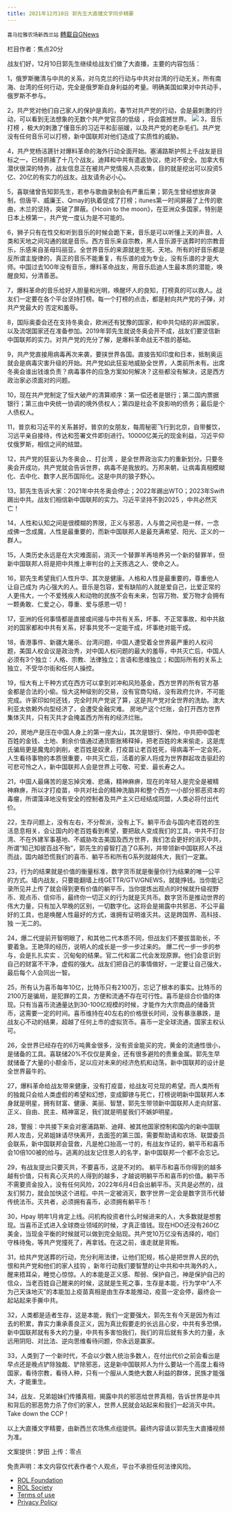 ```yaml
---
title: 2021年12月10日 郭先生大直播文字同步精要
---
```

`喜马拉雅农场新西兰站` [轉載自GNews](https://gnews.org/zh-hans/1743581/)

栏目作者：焦点20分

战友们好，12月10日郭先生继续给战友们做了大直播，主要的内容包括：

1，俄罗斯撇清与中共的关系，对乌克兰的行动与中共对台湾的行动无关。所有南海、台湾的任何行动，完全是俄罗斯自身利益的考量。明确美国如果对中共动手，俄罗斯不参与。

2，共产党对他们自己家人的保护是真的，春节对共产党的行动，会是最刺激的行动，可以看到无法想象的无数个共产党官员的低级 ，将会震撼世界。
![](https://assets.gnews.org/wp-content/uploads/2021/12/yurk-1.jpg)
3，音乐打榜 ，极大的刺激了懂音乐的习近平和彭丽媛，以及共产党的老杂毛们。共产党没有任何音乐可以打榜，新中国联邦对他们造成了实质性的威胁。

4，共产党杨洁篪针对爆料革命的海外行动全面开始。塞浦路斯护照上千战友是目标之一，已经抓捕了十几个战友。迪拜和中共有遣返协议，绝对不安全。加拿大有潜伏很深的特务，战友信息正在被共产党情报人员收集，目的就是挖出可以投资5亿、20亿的有实力的战友。战友请务必小心。

5，喜联储曾告知郭先生，若参与歌曲录制会有严重后果；郭先生曾经想放弃录制，但唐平、威廉王、Qmay的执着促成了打榜；itunes第一时间屏蔽了上传的歌曲，木兰的坚持，突破了屏蔽。《Hcoin to the moon》，在亚洲众多国家，特别是日本上榜第一，共产党一度认为是不可能的。

6，狮子只有在性交和听到音乐的时候会跪下来，音乐是可以听懂上天的声音。人类和天地之间沟通的就是音乐。西方音乐来自宗教，黑人音乐源于送葬时的宗教音乐，乐感来自圣母玛丽亚。全世界音乐的来源就是生死、天地。所有的好音乐都是反所谓主旋律的，真正的音乐不能重复，有乐谱的成为专业，没有乐谱的才是大师。中国过去100年没有音乐，爆料革命战友，用音乐启迪人生最本质的潜能，唤醒良知，分清善恶。

7，爆料革命的音乐给好人胆量和光明，唤醒坏人的良知，打榜真的可以救人。战友们一定要在各个平台坚持打榜。每一个打榜的点击，都是射向共产党的子弹，对共产党最大的 否定和羞辱。

8，国际奥委会还在支持冬奥会，欧洲还有犹豫的国家，和中共勾结的非洲国家，以及流氓国家还在准备参加。2019年郭先生就说冬奥会开不成，战友们要坚信新中国联邦的实力。对共产党的充分了解，是爆料革命战无不胜的基础。

9，共产党直接用病毒再次来袭，要挟世界各国。直接告知印度和日本，抵制奥运就会是病毒灾害升级的开始。共产党如此狂妄地威胁全世界，人类前所未有。出席冬奥会谁出钱谁负责？病毒事件的应急方案如何解决？这些都没有解决，这是西方政治家必须面对的问题。

10，现在共产党制定了恒大破产的清算顺序：第一偿还者是银行；第二国内票据银行；第三由中央统一协调的境外债权人；第四是社会不良影响的债务；最后是个人债权人。

11，普京和习近平的关系甚好。普京的女朋友，每周秘密飞行到北京，自带餐饮，习远平亲自接待，传达和签署文件即刻进行。10000亿美元的现金利益，习近平仰仗俄罗斯，相信之间的结盟。

12，共产党的狂妄认为冬奥会，、打台湾 ，是全世界政治实力的重新划分。只要冬奥会开成功，共产党就会告诉世界，病毒不是我放的。万邦来朝，让病毒真相模糊化、去中化、数字人民币国际化。这是中共的狼子野心。

13，郭先生告诉大家：2021年中共冬奥会停止；2022年踢出WTO；2023年Swift踢出中共。战友们相信新中国联邦的实力。习近平坚持不到2025 ，中共必然灭亡！

14，人性和认知之间是很模糊的界限，正义与邪恶，人与兽之间也是一样，一念成佛一念成魔，人性是最重要的，而新中国联邦人是最充满希望、阳光、正义的一群人。

15，人类历史永远是在大灾难面前，消灭一个替罪羊再培养另一个新的替罪羊，但新中国联邦人将是把中共推上审判台的上天拣选之人、使命之人。

16，郭先生希望我们人性升华、其次是健康。人格和人性是最重要的，尊重他人让自己成为 内心强大的人。音乐是包容，爱有缺陷的人就是爱自己，比爱正常的人更伟大，一个不爱残疾人和动物的民族不会有未来，包容万物、爱万物才会拥有一颗勇敢、仁爱之心，尊重、爱与感恩一切！

17，亚洲的任何事情都是直接或间接与中共有关系，坏事、不正常事故，和中共敌对的国家都和中共有关系，好事共党不一定能干成，坏事绝对能干成。

18，香港事件、新疆大屠杀、台湾问题，中国人遭受着全世界最严重的人权问题，美国人权会议是政治秀，对中国人权问题的最大的羞辱，中共灭亡后，中国人必须有3个独立：人格、宗教、法律独立；言语和思维独立；和国际所有的关系上独立，不受华尔街和任何人操控。

19，恒大有上千种方式在西方可以拿到对冲和风险基金，西方世界的所有官方基金都是合法的小偷。恒大这种级别的交易，没有官商勾结，没有政府允许，不可能完成。许家印如何还钱，完全时共产党说了算，这是共产党对全世界的洗劫。澳大利亚太依赖外向型经济了，会遭受金融灾难。 房地产这个烂账，会打开西方世界集体灭共，只有灭共才会掩盖西方所有的经济烂账。

20，房地产是压在中国人身上的第一座大山，其次是银行、保险，中共把中国老百姓的金钱、土地、剩余价值通过通货膨胀稀释掉，把老百姓的未来偷走，这是庞氏骗局更是魔鬼的剥削，老百姓是奴隶，打疫苗让老百姓死，得病毒不一定会死，人生看待事物的本质很重要，中共灭亡后，活着的家人将成为世界群起攻击驱赶的可悲可怜之人，新中国联邦人会是世界上可敬、可爱、最长寿之人。

21，中国人最痛苦的是忘掉灾难、悲痛，精神麻痹，现在的年轻人是完全是被精神麻痹，所以才打疫苗，中共对社会的精神洗脑并和整个西方一小部分邪恶资本的毒瘤，所谓藻泽地没有安全的控制者及共产主义已经结成同盟，人类必将付出代价。

22，生存问题上，没有左右，不分帮派，没有上下。躺平币会与国内老百姓的生活息息相关，会让国内的老百姓看到希望，要把敌人变成我们的工具，中共不打台湾、不在外建军事基地、不威胁攻击美国及西方世界，我们怎会更好的消灭中共，所谓“知己知彼百战不殆”，郭先生的睿智打造了G系列，并带领新中国联邦人不战而战，国内越恐慌我们的喜币、躺平币和所有G系列就越伟大，我们一定赢。

23，行为的结果就是价值的衡量标准，数字货币就是衡量你行为结果的唯一公平的方式。墙内战友，只要能翻墙上线GETTR/GTV/GNEWS，就能挣钱。当你能记录所见并上传了就会得到更有价值的躺平币，当你提炼出观点的时候就升级视野币、观点币、信仰币，最终你一切正义的行为就是灭共币。数字货币是推动世界的伟大力量，只有加入早晚的区别，一切数字化。这将会是揭露中共邪恶、不公平最好的工具，也是唤醒人性最好的方式，谁拥有证明谁灭共。这是跨国界、高科技、独 一无二的。

24，爆二代提前开智明眼了，和其他二代本质不同，但战友们不要拔苗助长，不要着急。王艳萍的经历，说明人的成长是一步一步过来的。 爆二代一步一步的参与，会是扎扎实实 、沉甸甸的结果。官二代和富二代会发现原罪。他们会意识到自己的财富不干净，虚假的强大。战友们把自己的事情做好，一定要让自己强大，最后每个人会同出一智。

25，所有认为喜币每年10亿，比特币只有2100万，忘记了根本的事实。比特币的2100万是骗局，是犯罪的工具，方便和流通不存在可行性。喜币是综合价值的体现。只有当喜币流通量达到30-100亿规模的时候，才能作为大宗商品的储备货币，这需要一定的时间。喜币维持在40左右的价格很长时间，没有暴涨暴跌，是战友心不动的结果，超越了任何上市的虚拟货币。喜币一定全球流通，国家主权认可。

26，全世界已经存在的6万吨黄金很多，没有资金能买的完，黄金的流通性很小，是储备的工具。喜联储20%不仅仅是黄金，还有很多避险的贵重金属。郭先生早就储备了大量的小额金币，足以应对未来的经济危机和动荡，新中国联邦的设计是全世界最牛的。

27，爆料革命给战友带来健康，没有打疫苗，给战友可兑现的希望。而人类所有的独裁只会给人类虚假的希望和幻想，变成脚镣与死亡，打榜说明新中国联邦人本身就是明星，拥有财富、健康、美丽、智慧，郭先生带领新中国联邦人走向财富、正义、自由、民主、精神富足，我们就是明星我们不嫉妒明星。

28，警报：中共接下来会对塞浦路斯、迪拜、被其他国家控制和国内的新中国联邦人攻击，兄弟姐妹请尽快离开，去面签的第三国，需要帮助请和农场、联盟委员会联系，新中国联邦会营救，凡是枪口抬高一寸的，有战友作证的，躺平币和喜币会10倍100被的给与。逃离的战友记住恩人的名字，新中国联邦一个都不会忘记。

29，有战友提出只要灭共，不要喜币，这是不对的。 躺平币和喜币你得到的越多越有价值，只有真心灭共的人得到的越多，才越说明躺平币和喜币的价值。躺平币不需要资金投入，没有任何风险，2022年6月4日会出躺平币。灭共是必然的，战友们努力，就会加快这个进程。中共一定被消灭，数字世界一定会是数字货币代替传统法币。灭共者，必须拥有喜币，必须拥有躺平币！

30，Hpay 明年1月肯定上线。问机构投资者什么时候进来的人，大多数就是想套现。当喜币正式进入全球商业领域的时候，才真正值钱。现在HDO还没有260亿美金，当现金平衡的时候就可以做到完全贴现。共产党10万亿没有选择的，咱们守株待兔，等共产党撞死了，再拿钱。在这之前，谁走就是背叛。

31，给共产党送葬的行动，充分利用法律，让他们犯规，核心是把世界人民的仇恨和共产党和他们的家人挂钩 ，新年行动我们要智慧的让中共和中共海外的人，醒来捂耳朵，睡觉心惊惊。人的本能是正义感、帮弱、保护自己，神是保护自己的信众，当老百姓自己醒来的时候，这就是生死之事，生存是本能，行为学中“人不为己天诛地灭”的本能加上疫苗真相是由生存本能推动，疫苗一定会停，最终会一起站起来手撕中共。

32，人类都是适者生存，这是本能，我们一定要强大，郭先生有今天是因为有过去的积累，靠实力秉承善良正义，因为真比假要走的长远且心安，中共有多恐惧，新中国联邦就有多大的力量，中共有多害怕我们，我们的背后就有多大的力量，永远用阴阳、对比法、逆向思维看待问题，你永远是赢家。

33，人类到了一个新时代，不会以少数人统治多数人，在付出代价之前会看出是早点还是晚点铲除独裁、铲除邪恶，这是新中国联邦人为什么要站一个高度上看待国家，看待宗教，看待人种，只有一个服从人类绝大数人利益的群体，民族才能强大，才能重生。

34，战友、兄弟姐妹们传播真相，揭露中共的邪恶给世界真相，告诉世界是中共和背后的邪恶势力杀了你们的家人，世界人民就会站起来和我们一起消灭中共。Take down the CCP！

以上大直播文字精要，由新西兰农场焦点组提供。最终内容请以郭先生大直播视频为准。

文案提供：梦田
上传：零点

 

免责声明：本文内容仅代表作者个人观点，平台不承担任何法律风险。

- [ROL Foundation](https://rolfoundation.org/)
- [ROL Society](https://rolsociety.org/)
- [Terms of use](https://gnews.org/terms-of-use-3/)
- [Privacy Policy](https://gnews.org/privacy-policy/)
